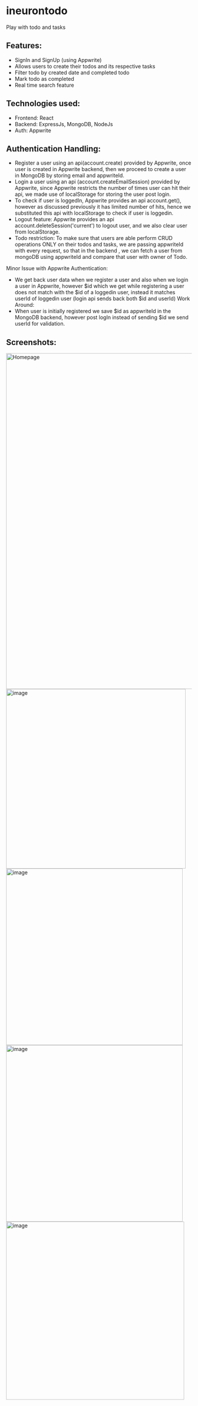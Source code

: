# ineurontodo
Play with todo and tasks

## Features:
 - SignIn and SignUp (using Appwrite)
 - Allows users to create their todos and its respective tasks
 - Filter todo by created date and completed todo
 - Mark todo as completed
 - Real time search feature

## Technologies used:
 - Frontend: React
- Backend: ExpressJs, MongoDB, NodeJs
- Auth: Appwrite

## Authentication Handling:
- Register a user using an api(account.create) provided by Appwrite, once user is created in Appwrite backend, then we proceed to create a user in MongoDB by storing email and appwriteId.
- Login a user using an api (account.createEmailSession) provided by Appwrite, since Appwrite restricts the number of times user can hit their api, we made use of localStorage for storing the user post login.
- To check if user is loggedIn, Appwrite provides an api account.get(), however as discussed previously it has limited number of hits, hence we substituted this api with localStorage to check if user is loggedin.
- Logout feature: Appwrite provides an api account.deleteSession('current') to logout user, and we also clear user from localStorage.
- Todo restriction: To make sure that users are able perform CRUD operations ONLY on their todos and tasks, we are passing appwriteId with every request, so that in the backend , we can fetch a user from mongoDB using appwriteId and compare that user with owner of Todo.

Minor Issue with Appwrite Authentication:
   - We get back user data when we register a user and also when we login a user in Appwrite, however $id which we get while registering a user does not match with the $id of a loggedin user, instead it matches userId of loggedin user (login api sends back both $id and userId)
  Work Around:
   - When user is initially registered we save $id as appwriteId in the MongoDB backend, however post logIn instead of sending $id we send userId for validation.

 
 
## Screenshots:
  
  <img width="911" alt="Homepage" src="https://user-images.githubusercontent.com/43242236/205498057-3eef59e5-f6dc-420c-8658-462957060878.png">
  
  <img width="487" alt="image" src="https://user-images.githubusercontent.com/43242236/205498127-d4e171b6-b23b-4b0c-819c-721e55fba990.png">

  <img width="479" alt="image" src="https://user-images.githubusercontent.com/43242236/205498186-5567d2dc-c0d6-49ae-a438-902f91e05d6a.png">
  
  <img width="479" alt="image" src="https://user-images.githubusercontent.com/43242236/205498374-4f0e7a3c-e114-46fd-a7f6-8d3d5cd3b6bc.png">

  <img width="483" alt="image" src="https://user-images.githubusercontent.com/43242236/205498598-b718aa68-ec83-4e71-8b5b-8ff0eff51db0.png">

   


  
  

